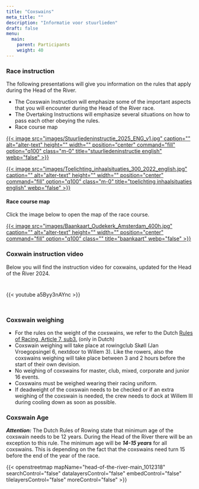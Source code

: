 ```yaml
---
title: "Coxswains"
meta_title: ""
description: "Informatie voor stuurlieden"
draft: false
menu:
  main:
    parent: Participants
    weight: 40
---
```


### Race instruction

The following presentations will give you information on the rules that apply during the Head of the River.
- The Coxswain Instruction will emphasize some of the important aspects that you will encounter during the Head of the River race. 
- The Overtaking Instructions will emphasize several situations on how to pass each other obeying the rules. 
- Race course map

<div class="grid grid-cols-2 gap-4">

[{{< image src="images/Stuurliedeninstructie_2025_ENG_v1.jpg" caption="" alt="alter-text" height="" width="" position="center" command="fill" option="q100" class="m-0" title="stuurliedeninstructie english"  webp="false" >}}](documents/Stuurliedeninstructie_2025_ENG_v1.pdf)

[{{< image src="images/Toelichting_inhaalsituaties_300_2022_english.jpg" caption="" alt="alter-text" height="" width="" position="center" command="fill" option="q100" class="m-0" title="toelichting inhaalsituaties english"  webp="false" >}}](documents/Toelichting_inhaalsituaties_2022_english.pdf)

</div>

#### Race course map

Click the image below to open the map of the race course.

<div class="grid grid-cols-2 gap-4">

[{{< image src="images/Baankaart_Oudekerk_Amsterdam_400h.jpg" caption="" alt="alter-text" height="" width="" position="center" command="fill" option="q100" class="" title="baankaart"  webp="false" >}}](documents/Baankaart_Oudekerk_Amsterdam.pdf)

</div>

### Coxwain instruction video

Below you will find the instruction video for coxwains, updated for the Head of the River 2024.

<div class="grid grid-cols-2 gap-4 rounded" style="margin-top:40px; margin-bottom:50px">

 {{< youtube a5Byy3nAYnc >}}

</div>

### Coxswain weighing

- For the rules on the weight of the coxswains, we refer to the Dutch [Rules of Racing, Article 7, sub3.](https://storage.knrb.nl/2022/12/79b23423-reglement-voor-roeiwedstrijden-2022.11.26.pdf) (only in Dutch)
- Coxswain weighing will take place at rowingclub Skøll (Jan Vroegopsingel 6, nextdoor to Willem 3). Like the rowers, also the coxswains weighing will take place between 3 and 2 hours before the start of their own devision.
- No weighing of coxswains for master, club, mixed, corporate and junior 16 events.
- Coxswains must be weighed wearing their racing uniform.
- If deadweight of the coxswain needs to be checked or if an extra weighing of the coxswain is needed, the crew needs to dock at Willem III during cooling down as soon as possible.

### Coxswain Age

***Attention:*** The Dutch Rules of Rowing state that minimum age of the coxswain needs to be 12 years. During the Head of the River there will be an exception to this rule. The minimum age will be ***14-15 years*** for all coxswains. This is depending on the fact that the coxswains need turn 15 before the end of the year of the race.


{{< openstreetmap mapName="head-of-the-river-main_1012318"  searchControl="false" datalayersControl="false" embedControl="false" tilelayersControl="false" moreControl="false" >}}